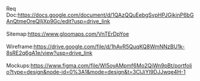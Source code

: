 Req Doc:https://docs.google.com/document/d/1QAzQQuEebgSvpHPJGjkinP6bGAnQtmeOreQlIjXp9Gc/edit?usp=drive_link<br><br>
Sitemap:https://www.gloomaps.com/VnTErDpYoe<br><br>
Wireframe:https://drive.google.com/file/d/1hAvR5QuqKQ8WmNNzBU1k-8sRE2q6gA1e/view?usp=drive_link<br><br>
Mockups:https://www.figma.com/file/WI5oyAMpmf6Mo2QiWn9pBt/portfolio?type=design&node-id=0%3A1&mode=design&t=3ClJiYI9DJJwqe4H-1
